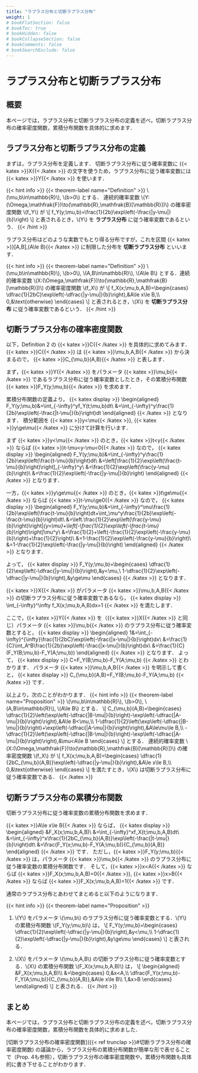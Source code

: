 ```yaml
---
title: "ラプラス分布と切断ラプラス分布"
weight: 1
# bookFlatSection: false
# bookToc: true
# bookHidden: false
# bookCollapseSection: false
# bookComments: false
# bookSearchExclude: false
---
```


# ラプラス分布と切断ラプラス分布

## 概要

本ページでは，ラプラス分布と切断ラプラス分布の定義を述べ，切断ラプラス分布の確率密度関数，累積分布関数を具体的に求めます．

## ラプラス分布と切断ラプラス分布の定義

まずは，ラプラス分布を定義します．
切断ラプラス分布に従う確率変数に {{< katex >}}X{{< /katex >}} の文字を使うため，ラプラス分布に従う確率変数には {{< katex >}}Y{{< /katex >}} を使います．

{{< hint info >}}
{{< theorem-label name="Definition" >}} \\(\mu,b\in\mathbb{R}\\), \\(b>0\\) とする．
連続的確率変数 \\(Y:(\Omega,\mathfrak{F})\to(\mathbb{R},\mathfrak{B}[\mathbb{R}])\\) の確率密度関数 \\(f_Y\\) が
\\[
  f_Y(y;\mu,b)=\frac{1}{2b}\exp\left(-\frac{|y-\mu|}{b}\right)
\\]
と表されるとき，\\(Y\\) を **ラプラス分布** に従う確率変数であるという．
{{< /hint >}}

ラプラス分布はどのような実数でもとり得る分布ですが，これを区間 {{< katex >}}[A,B]\,(A\le B){{< /katex >}} に制限した分布を **切断ラプラス分布** といいます．

{{< hint info >}}
{{< theorem-label name="Definition" >}} \\(\mu,b\in\mathbb{R}\\), \\(b>0\\), \\(A,B\in\mathbb{R}\\), \\(A\le B\\) とする．連続的確率変数 \\(X:(\Omega,\mathfrak{F})\to(\mathbb{R},\mathfrak{B}[\mathbb{R}])\\) の確率密度関数 \\(f_X\\) が
\\[
  f_X(x;\mu,b,A,B)=\begin{cases}
   \dfrac{1}{2bC}\exp\left(-\dfrac{|y-\mu|}{b}\right),&A\le x\le B,\\\\
   0,&\text{otherwise}
  \end{cases}
\\]
と表されるとき，\\(X\\) を **切断ラプラス分布** に従う確率変数であるという．
{{< /hint >}}

## 切断ラプラス分布の確率密度関数

以下，Definition 2 の {{< katex >}}C{{< /katex >}} を具体的に求めてみます．
{{< katex >}}C{{< /katex >}} は {{< katex >}}\mu,b,A,B{{< /katex >}} から決まるので， {{< katex >}}C_{\mu,b}(A,B){{< /katex >}} と表します．

まず，{{< katex >}}Y{{< /katex >}} をパラメータ {{< katex >}}\mu,b{{< /katex >}} であるラプラス分布に従う確率変数としたとき，その累積分布関数 {{< katex >}}F_Y(y;\mu,b){{< /katex >}} を求めます．

累積分布関数の定義より，
{{< katex display >}}
\begin{aligned}
  F_Y(y;\mu,b)&=\int_{-\infty}^yf_Y(t;\mu,b)dt\\
  &=\int_{-\infty}^y\frac{1}{2b}\exp\left(-\frac{|t-\mu|}{b}\right)dt
\end{aligned}
{{< /katex >}}
となります．
積分範囲を {{< katex >}}y<\mu{{< /katex >}}, {{< katex >}}y\ge\mu{{< /katex >}} に分けて計算を行います．

まず {{< katex >}}y<\mu{{< /katex >}} のとき，{{< katex >}}t<y{{< /katex >}} ならば {{< katex >}}t-\mu<y-\mu<0{{< /katex >}} なので，
{{< katex display >}}
\begin{aligned}
  F_Y(y;\mu,b)&=\int_{-\infty}^y\frac{1}{2b}\exp\left(\frac{t-\mu}{b}\right)dt\\
  &=\left[\frac{1}{2}\exp\left(\frac{t-\mu}{b}\right)\right]_{-\infty}^y\\
  &=\frac{1}{2}\exp\left(\frac{y-\mu}{b}\right)\\
  &=\frac{1}{2}\exp\left(-\frac{|y-\mu|}{b}\right)
\end{aligned}
{{< /katex >}}
となります．

一方，{{< katex >}}y\ge\mu{{< /katex >}} のとき，{{< katex >}}t\ge\mu{{< /katex >}} ならば {{< katex >}}t-\mu\ge0{{< /katex >}} なので，
{{< katex display >}}
\begin{aligned}
  F_Y(y;\mu,b)&=\int_{-\infty}^\mu\frac{1}{2b}\exp\left(\frac{t-\mu}{b}\right)dt+\int_\mu^y\frac{1}{2b}\exp\left(-\frac{t-\mu}{b}\right)dt\\
  &=\left.\frac{1}{2}\exp\left(\frac{y-\mu}{b}\right)\right|_{y=\mu}+\left[-\frac{1}{2}\exp\left(-\frac{t-\mu}{b}\right)\right]_\mu^y\\
  &=\frac{1}{2}+\left(-\frac{1}{2}\exp\left(-\frac{y-\mu}{b}\right)+\frac{1}{2}\right)\\
  &=1-\frac{1}{2}\exp\left(-\frac{y-\mu}{b}\right)\\
  &=1-\frac{1}{2}\exp\left(-\frac{|y-\mu|}{b}\right)
\end{aligned}
{{< /katex >}}
となります．

よって，
{{< katex display >}}
F_Y(y;\mu,b)=\begin{cases}
\dfrac{1}{2}\exp\left(-\dfrac{|y-\mu|}{b}\right),&y<\mu,\\
1-\dfrac{1}{2}\exp\left(-\dfrac{|y-\mu|}{b}\right),&y\ge\mu
\end{cases}
{{< /katex >}}
となります．

{{< katex >}}X{{< /katex >}} がパラメータ {{< katex >}}\mu,b,A,B{{< /katex >}} の切断ラプラス分布に従う確率変数であるなら，
{{< katex display >}}
  \int_{-\infty}^\infty f_X(x;\mu,b,A,B)dx=1
{{< /katex >}}
を満たします．

ここで，{{< katex >}}Y{{< /katex >}} を（{{< katex >}}X{{< /katex >}} と同じ）パラメータ {{< katex >}}\mu,b{{< /katex >}} のラプラス分布に従う確率変数とすると，
{{< katex display >}}
\begin{aligned}
1&=\int_{-\infty}^{\infty}\frac{1}{2bC}\exp\left(-\frac{|x-\mu|}{b}\right)dx\\
&=\frac{1}{C}\int_A^B\frac{1}{2b}\exp\left(-\frac{|x-\mu|}{b}\right)dx\\
&=\frac{1}{C}(F_Y(B;\mu,b)-F_Y(A;\mu,b))
\end{aligned}
{{< /katex >}}
となります．
よって，
{{< katex display >}}
C=F_Y(B;\mu,b)-F_Y(A;\mu,b)
{{< /katex >}}
とわかります．
パラメータ {{< katex >}}\mu,b,A,B{{< /katex >}} を明示して書くと，
{{< katex display >}}
C_{\mu,b}(A,B)=F_Y(B;\mu,b)-F_Y(A;\mu,b)
{{< /katex >}}
です．

以上より，次のことがわかります．
{{< hint info >}}
  {{< theorem-label name="Proposition" >}} \\(\mu,b\in\mathbb{R}\\), \\(b>0\\), \\(A,B\in\mathbb{R}\\), \\(A\le B\\) とする．
  \\[
    C_{\mu,b}(A,B)=\begin{cases}
      \dfrac{1}{2}\left(\exp\left(-\dfrac{|B-\mu|}{b}\right)-\exp\left(-\dfrac{|A-\mu|}{b}\right)\right),&A\le B<\mu,\\\\
      1-\dfrac{1}{2}\left(\exp\left(-\dfrac{|B-\mu|}{b}\right)+\exp\left(-\dfrac{|A-\mu|}{b}\right)\right),&A\le\mu\le B,\\\\
      -\dfrac{1}{2}\left(\exp\left(-\dfrac{|B-\mu|}{b}\right)-\exp\left(-\dfrac{|A-\mu|}{b}\right)\right),&\mu<A\le B
    \end{cases}
  \\]
  とする．
  連続的確率変数 \\(X:(\Omega,\mathfrak{F})\to(\mathbb{R},\mathfrak{B}[\mathbb{R}])\\) の確率密度関数 \\(f_X\\) が
  \\[
  f_X(x;\mu,b,A,B)=\begin{cases}
   \dfrac{1}{2bC_{\mu,b}(A,B)}\exp\left(-\dfrac{|y-\mu|}{b}\right),&A\le x\le B,\\\\
   0,&\text{otherwise}
  \end{cases}
  \\]
  を満たすとき，\\(X\\) は切断ラプラス分布に従う確率変数である．
{{< /katex >}}

## 切断ラプラス分布の累積分布関数

切断ラプラス分布に従う確率変数の累積分布関数を求めます．

{{< katex >}}A\le x\le B{{< /katex >}} ならば，
{{< katex display >}}
\begin{aligned}
  &F_X(x;\mu,b,A,B)\\
  &=\int_{-\infty}^xf_X(t;\mu,b,A,B)dt\\
  &=\int_{-\infty}^x\frac{1}{2bC_{\mu,b}(A,B)}\exp\left(-\frac{|t-\mu|}{b}\right)dt\\
  &=\frac{F_Y(x;\mu,b)-F_Y(A;\mu,b)}{C_{\mu,b}(A,B)}
\end{aligned}
{{< /katex >}}
です．
ただし，{{< katex >}}F_Y(y;\mu,b){{< /katex >}} は，パラメータ {{< katex >}}\mu,b{{< /katex >}} のラプラス分布に従う確率変数の累積分布関数です．
そして，{{< katex >}}x<A{{< /katex >}} ならば {{< katex >}}F_X(x;\mu,b,A,B)=0{{< /katex >}}, {{< katex >}}x>B{{< /katex >}} ならば {{< katex >}}F_X(x;\mu,b,A,B)=1{{< /katex >}} です．

通常のラプラス分布とあわせてまとめると以下のようになります．

{{< hint info >}}
{{< theorem-label name="Proposition" >}} 
1. \\(Y\\) をパラメータ \\(\mu,b\\) のラプラス分布に従う確率変数とする．\\(Y\\) の累積分布関数 \\(F_Y(y;\mu,b)\\) は，
\\[
  F\_Y(y;\mu,b)=\\begin{cases}
  \\dfrac{1}{2}\exp\left(-\dfrac{|y-\mu|}{b}\right),&y<\mu,\\\\
  1-\\dfrac{1}{2}\exp\left(-\dfrac{|y-\mu|}{b}\right),&y\ge\mu
  \end{cases}
\\]
と表される．

2. \\(X\\) をパラメータ \\(\mu,b,A,B\\) の切断ラプラス分布に従う確率変数とする．\\(X\\) の累積分布関数 \\(F_X(x;\mu,b,A,B)\\) は，
\\[
\begin{aligned}
  &F_X(x;\mu,b,A,B)\\\\
  &=\begin{cases}
    0,&x<A,\\\\
    \dfrac{F_Y(x;\mu,b)-F_Y(A;\mu,b)}{C_{\mu,b}(A,B)},&A\le x\le B\\\\
    1,&x>B
  \end{cases}
\end{aligned}
\\]
と表される．
{{< /hint >}}

## まとめ

本ページでは，ラプラス分布と切断ラプラス分布の定義を述べ，切断ラプラス分布の確率密度関数，累積分布関数を具体的に求めました．

[切断ラプラス分布の確率密度関数]({{< ref trunclap >}}#切断ラプラス分布の確率密度関数) の議論から，ラプラス分布の累積分布関数が簡単な形で表せることで（Prop. 4も参照），切断ラプラス分布の確率密度関数や，累積分布関数も具体的に書き下せることがわかります．
